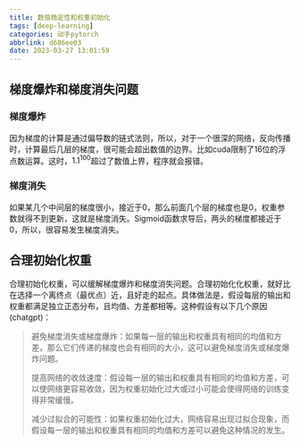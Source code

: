 ```yaml
---
title: 数值稳定性和权重初始化
tags: [deep-learning]
categories: 动手pytorch
abbrlink: d686ee03
date: 2023-03-27 13:01:59
---
```


## 梯度爆炸和梯度消失问题

### 梯度爆炸

因为梯度的计算是通过偏导数的链式法则，所以，对于一个很深的网络，反向传播时，计算最后几层的梯度，很可能会超出数值的边界。比如cuda限制了16位的浮点数运算。这时，$1.1^100$超过了数值上界，程序就会报错。

### 梯度消失

如果某几个中间层的梯度很小，接近于0，那么前面几个层的梯度也是0，权重参数就得不到更新，这就是梯度消失。Sigmoid函数求导后，两头的梯度都接近于0，所以，很容易发生梯度消失。

## 合理初始化权重

合理初始化权重，可以缓解梯度爆炸和梯度消失问题。合理初始化化权重，就好比在选择一个离终点（最优点）近，且好走的起点。具体做法是，假设每层的输出和权重都满足独立正态分布，且均值、方差都相等。这种假设有以下几个原因(chatgpt)：

> 避免梯度消失或梯度爆炸：如果每一层的输出和权重具有相同的均值和方差，那么它们传递的梯度也会有相同的大小，这可以避免梯度消失或梯度爆炸问题。
>
> 提高网络的收敛速度：假设每一层的输出和权重具有相同的均值和方差，可以使网络更容易收敛，因为权重初始化过大或过小可能会使得网络的训练变得非常缓慢。
>
> 减少过拟合的可能性：如果权重初始化过大，网络容易出现过拟合现象，而假设每一层的输出和权重具有相同的均值和方差可以避免这种情况的发生。